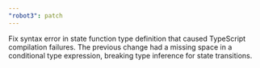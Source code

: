 ```yaml
---
"robot3": patch
---
```


Fix syntax error in state function type definition that caused TypeScript compilation failures. The previous change had a missing space in a conditional type expression, breaking type inference for state transitions.
